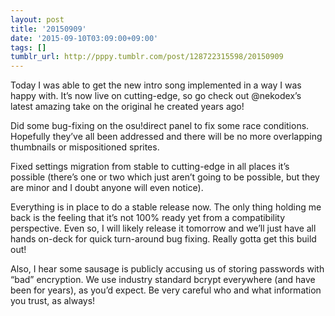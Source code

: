```yaml
---
layout: post
title: '20150909'
date: '2015-09-10T03:09:00+09:00'
tags: []
tumblr_url: http://pppy.tumblr.com/post/128722315598/20150909
---
```

Today I was able to get the new intro song implemented in a way I was happy with. It’s now live on cutting-edge, so go check out @nekodex’s latest amazing take on the original he created years ago!

Did some bug-fixing on the osu!direct panel to fix some race conditions. Hopefully they’ve all been addressed and there will be no more overlapping thumbnails or mispositioned sprites.

Fixed settings migration from stable to cutting-edge in all places it’s possible (there’s one or two which just aren’t going to be possible, but they are minor and I doubt anyone will even notice).

Everything is in place to do a stable release now. The only thing holding me back is the feeling that it’s not 100% ready yet from a compatibility perspective. Even so, I will likely release it tomorrow and we’ll just have all hands on-deck for quick turn-around bug fixing. Really gotta get this build out!

Also, I hear some sausage is publicly accusing us of storing passwords with “bad” encryption. We use industry standard bcrypt everywhere (and have been for years), as you’d expect. Be very careful who and what information you trust, as always!

